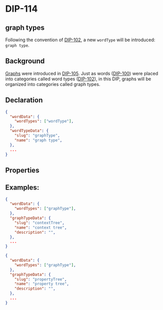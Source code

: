 DIP-114
======

graph types
------------------------------

Following the convention of [DIP-102](102.md), a new `wordType` will be introduced: `graph type`.

## Background

[Graphs](../../glossary/graph.md) were introduced in [DIP-105](105.md). Just as words ([DIP-100](100.md)) were placed into categories called word types ([DIP-102](102.md)), in this DIP, graphs will be organized into categories called graph types.

## Declaration

```json
{
  "wordData": {
    "wordTypes": ["wordType"],
  },
  "wordTypeData": {
    "slug": "graphType",
    "name": "graph type",
  },
  ...
}
```

## Properties

## Examples:

```json
{
  "wordData": {
    "wordTypes": ["graphType"],
  },
  "graphTypeData": {
    "slug": "contextTree",
    "name": "context tree",
    "description": "",
  },
  ...
}
```

```json
{
  "wordData": {
    "wordTypes": ["graphType"],
  },
  "graphTypeData": {
    "slug": "propertyTree",
    "name": "property tree",
    "description": "",
  },
  ...
}
```
